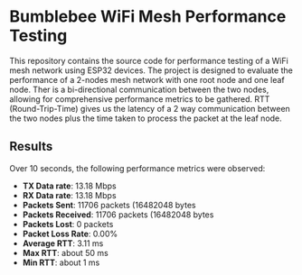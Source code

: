 # Bumblebee WiFi Mesh Performance Testing
This repository contains the source code for performance testing of a WiFi mesh network using ESP32 devices. The project is designed to evaluate the performance of a 2-nodes mesh network with one root node and one leaf node. Ther is a bi-directional communication between the two nodes, allowing for comprehensive performance metrics to be gathered. RTT (Round-Trip-Time) gives us the latency of a 2 way communication between the two nodes plus the time taken to process the packet at the leaf node.

## Results
Over 10 seconds, the following performance metrics were observed:
- **TX Data rate**: 13.18 Mbps
- **RX Data rate**: 13.18 Mbps
- **Packets Sent**: 11706 packets (16482048 bytes
- **Packets Received**: 11706 packets (16482048 bytes
- **Packets Lost**: 0 packets
- **Packet Loss Rate**: 0.00%
- **Average RTT**: 3.11 ms
- **Max RTT**: about 50 ms
- **Min RTT**: about 1 ms